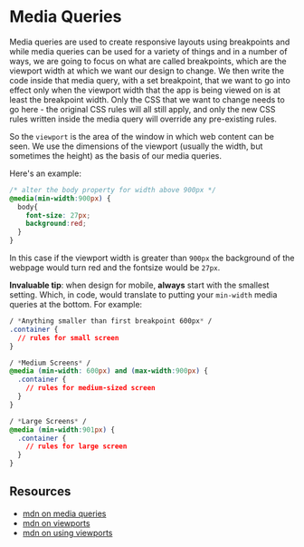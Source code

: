 # Media Queries

Media queries are used to create responsive layouts using breakpoints and while
media queries can be used for a variety of things and in a number of ways,
we are going to focus on what are called breakpoints, which are the viewport
width at which we want our design to change. We then write the code inside that
media query, with a set breakpoint, that we want to go into effect only when
the viewport width that the app is being viewed on is at least the breakpoint
width. Only the CSS that we want to change needs to go here - the original CSS
rules will all still apply, and only the new CSS rules written inside the media
query will override any pre-existing rules.

So the `viewport` is the area of the window in which web content can be seen.
We use the dimensions of the viewport (usually the width, but sometimes the
height) as the basis of our media queries.

Here's an example:

```css
/* alter the body property for width above 900px */
@media(min-width:900px) {
  body{
    font-size: 27px;
    background:red;
  }
}

```

In this case if the viewport width is greater than `900px` the background of the
webpage would turn red and the fontsize would be `27px`.

**Invaluable tip**: when design for mobile, **always** start with the smallest
setting. Which, in code, would translate to putting your `min-width` media
queries at the bottom. For example:

```css
/ *Anything smaller than first breakpoint 600px* /
.container {
  // rules for small screen
}

/ *Medium Screens* /
@media (min-width: 600px) and (max-width:900px) {
  .container {
    // rules for medium-sized screen
  }
}

/ *Large Screens* /
@media (min-width:901px) {
  .container {
    // rules for large screen
  }
}
```

## Resources

- [mdn on media queries](https://developer.mozilla.org/en-US/docs/Web/CSS/Media_Queries/Using_media_queries)
- [mdn on viewports](https://developer.mozilla.org/en-US/docs/Web/CSS/Viewport_concepts#What_is_a_viewport)
- [mdn on using viewports](https://developer.mozilla.org/en-US/docs/Mozilla/Mobile/Viewport_meta_tag)
